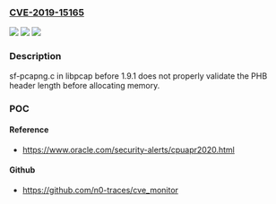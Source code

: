 ### [CVE-2019-15165](https://cve.mitre.org/cgi-bin/cvename.cgi?name=CVE-2019-15165)
![](https://img.shields.io/static/v1?label=Product&message=n%2Fa&color=blue)
![](https://img.shields.io/static/v1?label=Version&message=n%2Fa&color=blue)
![](https://img.shields.io/static/v1?label=Vulnerability&message=n%2Fa&color=brighgreen)

### Description

sf-pcapng.c in libpcap before 1.9.1 does not properly validate the PHB header length before allocating memory.

### POC

#### Reference
- https://www.oracle.com/security-alerts/cpuapr2020.html

#### Github
- https://github.com/n0-traces/cve_monitor

